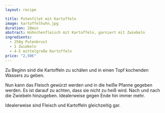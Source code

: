 ```yaml
---
layout: recipe

title: Putenfilet mit Kartoffeln
image: kartoffelhuhn.jpg
duration: 20min
abstract: Hühnchenfleisch mit Kartoffeln, garniert mit Zwiebeln
ingredients:
  - 250g Putenbrust
  - 1 Zwiebeln
  - 4-5 mittelgroße Kartoffeln
price: "2,50€"
---
```


Zu Beginn sind die Kartoffeln zu schälen und in einen Topf kochenden Wassers zu geben.

Nun kann das Fleisch gewürzt werden und in die heiße Pfanne gegeben werden. Es ist darauf
zu achten, dass sie nicht zu heiß wird. Nach und nach die Zwiebeln hinzugeben. Idealerweise
gegen Ende hin immer mehr.

Idealerweise sind Fleisch und Kartoffeln gleichzeitig gar.